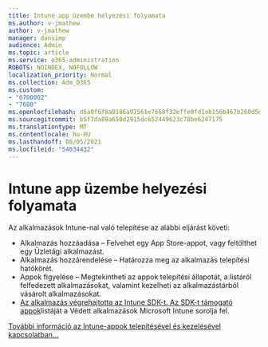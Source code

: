 ```yaml
---
title: Intune app üzembe helyezési folyamata
ms.author: v-jmathew
author: v-jmathew
manager: dansimp
audience: Admin
ms.topic: article
ms.service: o365-administration
ROBOTS: NOINDEX, NOFOLLOW
localization_priority: Normal
ms.collection: Adm_O365
ms.custom:
- "6700002"
- "7680"
ms.openlocfilehash: d6a0f6f8a9186a97561e7668f32effe0fd1ab156b467b260d5ebef5dbd6b9ff8
ms.sourcegitcommit: b5f7da89a650d2915dc652449623c78be6247175
ms.translationtype: MT
ms.contentlocale: hu-HU
ms.lasthandoff: 08/05/2021
ms.locfileid: "54034432"
---
```

# <a name="intune-app-deployment-process"></a>Intune app üzembe helyezési folyamata

Az alkalmazások Intune-nal való telepítése az alábbi eljárást követi:

- Alkalmazás hozzáadása – Felvehet egy App Store-appot, vagy feltölthet egy Üzletági alkalmazást.
- Alkalmazás hozzárendelése – Határozza meg az alkalmazás telepítési hatókörét.
- Appok figyelése – Megtekintheti az appok telepítési állapotát, a listáról felfedezett alkalmazásokat, valamint kezelheti az alkalmazástárból vásárolt alkalmazásokat.
- [Az alkalmazás végrehajtotta az Intune SDK-t. Az SDK-t támogató appok](https://docs.microsoft.com/mem/intune/apps/apps-supported-intune-apps)listáját a Védett alkalmazások Microsoft Intune sorolja fel.

[További információ az Intune-appok telepítésével és kezelésével kapcsolatban...](https://docs.microsoft.com/mem/intune/apps/app-management)
